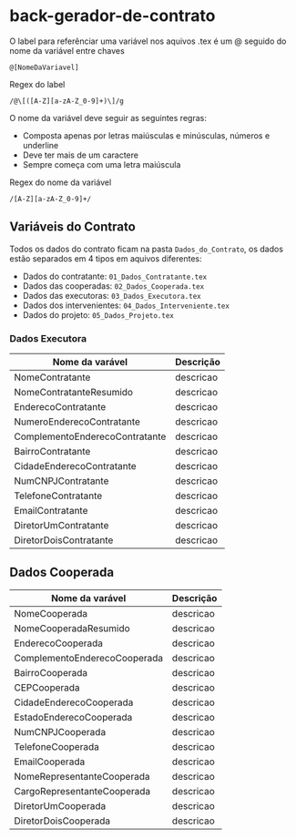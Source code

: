 # back-gerador-de-contrato


O label para referênciar uma variável nos aquivos .tex é um @ seguido do nome da variável entre chaves
```
@[NomeDaVariavel]
```
Regex do label
```
/@\[([A-Z][a-zA-Z_0-9]+)\]/g
```

O nome da variável deve seguir as seguintes regras:
- Composta apenas por letras maiúsculas e minúsculas, números e underline
- Deve ter mais de um caractere
- Sempre começa com uma letra maiúscula

Regex do nome da variável
```
/[A-Z][a-zA-Z_0-9]+/
```


## Variáveis do Contrato
Todos os dados do contrato ficam na pasta `Dados_do_Contrato`, os dados estão separados em 4 tipos em aquivos diferentes:
- Dados do contratante: `01_Dados_Contratante.tex`
- Dados das cooperadas: `02_Dados_Cooperada.tex`
- Dados das executoras: `03_Dados_Executora.tex`
- Dados dos intervenientes: `04_Dados_Interveniente.tex`
- Dados do projeto: `05_Dados_Projeto.tex`

### Dados Executora

| Nome da varável | Descrição |
|-----------------|-----------|
| NomeContratante | descricao |
| NomeContratanteResumido | descricao |
| EnderecoContratante | descricao |
| NumeroEnderecoContratante | descricao |
| ComplementoEnderecoContratante | descricao |
| BairroContratante | descricao |
| CidadeEnderecoContratante | descricao |
| NumCNPJContratante | descricao |
| TelefoneContratante | descricao |
| EmailContratante | descricao |
| DiretorUmContratante | descricao |
| DiretorDoisContratante | descricao |


## Dados Cooperada

| Nome da varável | Descrição |
|-----------------|-----------|
| NomeCooperada | descricao |
| NomeCooperadaResumido | descricao |
| EnderecoCooperada | descricao |
| ComplementoEnderecoCooperada | descricao |
| BairroCooperada | descricao |
| CEPCooperada | descricao |
| CidadeEnderecoCooperada | descricao |
| EstadoEnderecoCooperada | descricao |
| NumCNPJCooperada | descricao |
| TelefoneCooperada | descricao |
| EmailCooperada | descricao |
| NomeRepresentanteCooperada | descricao |
| CargoRepresentanteCooperada | descricao |
| DiretorUmCooperada | descricao |
| DiretorDoisCooperada | descricao |